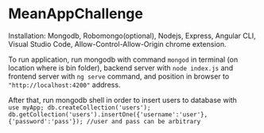 # MeanAppChallenge

Installation: Mongodb, Robomongo(optional), Nodejs, Express, Angular CLI, Visual Studio Code, Allow-Control-Allow-Origin chrome extension. 

To run application, run mongodb with command `mongod` in terminal (on location where is bin folder), backend server with `node index.js` and frontend server with `ng serve` command, and position in browser to `"http://localhost:4200"` address.<br>

After that, run mongodb shell in order to insert users to database with <br>
`use myApp;
db.createCollection('users');
db.getCollection('users').insertOne({'username':'user'},{'password':'pass'}); //user and pass can be arbitrary`
